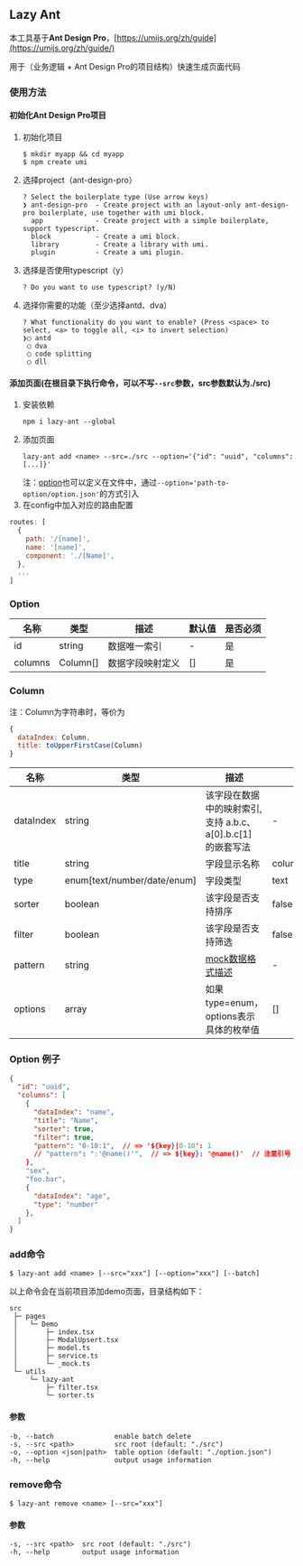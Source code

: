## Lazy Ant

本工具基于**Ant Design Pro**，[https://umijs.org/zh/guide](https://umijs.org/zh/guide/)

用于（业务逻辑 + Ant Design Pro的项目结构）快速生成页面代码

### 使用方法
#### 初始化Ant Design Pro项目
1. 初始化项目
    ```shell
    $ mkdir myapp && cd myapp
    $ npm create umi
    ```

2. 选择project（ant-design-pro）
    ```shell
    ? Select the boilerplate type (Use arrow keys)
    ❯ ant-design-pro  - Create project with an layout-only ant-design-pro boilerplate, use together with umi block.
      app             - Create project with a simple boilerplate, support typescript.
      block           - Create a umi block.
      library         - Create a library with umi.
      plugin          - Create a umi plugin.
    ```

3. 选择是否使用typescript（y）
    ```shell
    ? Do you want to use typescript? (y/N)
    ```

4. 选择你需要的功能（至少选择antd、dva）
    ```shell
    ? What functionality do you want to enable? (Press <space> to select, <a> to toggle all, <i> to invert selection)
    ❯◯ antd
     ◯ dva
     ◯ code splitting
     ◯ dll
    ```
#### 添加页面(在根目录下执行命令，可以不写```--src```参数，src参数默认为./src)
1. 安装依赖
    ```shell
    npm i lazy-ant --global
    ```
2. 添加页面
    ```shell
    lazy-ant add <name> --src=./src --option='{"id": "uuid", "columns": [...]}'
    ```
    注：[option](#Option)也可以定义在文件中，通过```--option='path-to-option/option.json'```的方式引入
3. 在config中加入对应的路由配置
```js
routes: [
  {
    path: '/[name]',
    name: '[name]',
    component: './[Name]',
  },
  ...
]
```

### Option

| 名称 | 类型 | 描述 | 默认值 | 是否必须 |
| ---- | ---- | ---- | ---- | ---- |
| id | string | 数据唯一索引 | - | 是 |
| columns | Column[] | 数据字段映射定义 | [] | 是 |

### Column

注：Column为字符串时，等价为
```js
{
  dataIndex: Column,
  title: toUpperFirstCase(Column)
}
```

| 名称 | 类型 | 描述 | 默认值 | 是否必须 |
| ---- | ---- | ---- | ---- | ---- |
| dataIndex | string | 该字段在数据中的映射索引,支持 a.b.c、a[0].b.c[1] 的嵌套写法 | - | 是 |
| title | string | 字段显示名称 | column.dataIndex | 否 |
| type | enum[text/number/date/enum] | 字段类型 | text | 否 |
| sorter | boolean | 该字段是否支持排序 | false | 否 |
| filter | boolean | 该字段是否支持筛选 | false | 否 |
| pattern | string | [mock数据格式描述](http://mockjs.com/examples.html) | - | 否 |
| options | array | 如果type=enum，options表示具体的枚举值 | [] | 如果type=enum，options必填 |

### Option 例子
```json
{
  "id": "uuid",
  "columns": [
    {
      "dataIndex": "name",
      "title": "Name",
      "sorter": true,
      "filter": true,
      "pattern": "0-10:1",  // => '${key}|0-10': 1
      // "pattern": ":'@name()'",  // => ${key}: '@name()'  // 注意引号！
    },
    "sex",
    "foo.bar",
    {
      "dataIndex": "age",
      "type": "number"
    },
  ]
}
```

### add命令

```shell
$ lazy-ant add <name> [--src="xxx"] [--option="xxx"] [--batch]
```

以上命令会在当前项目添加demo页面，目录结构如下：
```
src
 ├─ pages
 │   └─ Demo
 │       ├─ index.tsx
 │       ├─ ModalUpsert.tsx
 │       ├─ model.ts
 │       ├─ service.ts
 │       └─ _mock.ts
 └─ utils
     └─ lazy-ant
         ├─ filter.tsx
         └─ sorter.ts
```

#### 参数
```
-b, --batch               enable batch delete
-s, --src <path>          src root (default: "./src")
-o, --option <json|path>  table option (default: "./option.json")
-h, --help                output usage information
```

### remove命令

```shell
$ lazy-ant remove <name> [--src="xxx"]
```

#### 参数
```
-s, --src <path>  src root (default: "./src")
-h, --help        output usage information
```